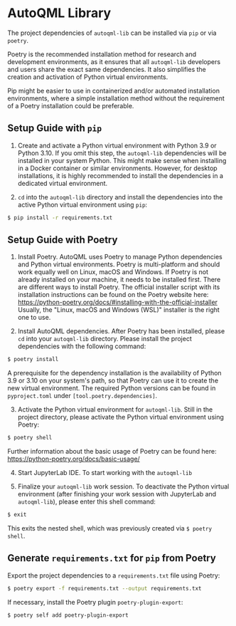 # AutoQML Library

The project dependencies of `autoqml-lib` can be installed via `pip` or via `poetry`.

Poetry is the recommended installation method for research and development environments, as it ensures that all `autoqml-lib` developers and users share the exact same dependencies. It also simplifies the creation and activation of Python virtual environments.

Pip might be easier to use in containerized and/or automated installation environments, where a simple installation method without the requirement of a Poetry installation could be preferable.  


## Setup Guide with `pip`

1. Create and activate a Python virtual environment with Python 3.9 or Python 3.10. If you omit this step, the `autoqml-lib` dependencies will be installed in your system Python. This might make sense when installing in a Docker container or similar environments. However, for desktop installations, it is highly recommended to install the dependencies in a dedicated virtual environment.

2. `cd` into the `autoqml-lib` directory and install the dependencies into the active Python virtual environment using `pip`:

``` bash
$ pip install -r requirements.txt
```


## Setup Guide with Poetry

1. Install Poetry.
AutoQML uses Poetry to manage Python dependencies and Python virtual environments.
Poetry is multi-platform and should work equally well on Linux, macOS and Windows. If Poetry is not already installed on your machine, it needs to be installed first.
There are different ways to install Poetry. The official installer script with its installation instructions can be found on the Poetry website here: https://python-poetry.org/docs/#installing-with-the-official-installer
Usually, the "Linux, macOS and Windows (WSL)" installer is the right one to use.

2. Install AutoQML dependencies.
After Poetry has been installed, please `cd` into your `autoqml-lib` directory. Please install the project dependencies with the following command:

```bash
$ poetry install
```
A prerequisite for the dependency installation is the availability of Python 3.9 or 3.10 on your system's path, so that Poetry can use it to create the new virtual environment. The required Python versions can be found in `pyproject.toml` under `[tool.poetry.dependencies]`.

3. Activate the Python virtual environment for `autoqml-lib`.
Still in the project directory, please activate the Python virtual environment using Poetry:

``` bash
$ poetry shell
```

Further information about the basic usage of Poetry can be found here: https://python-poetry.org/docs/basic-usage/

4. Start JupyterLab IDE.
To start working with the `autoqml-lib`

5. Finalize your `autoqml-lib` work session.
To deactivate the Python virtual environment (after finishing your work session with JupyterLab and `autoqml-lib`), please enter this shell command:
  
``` bash
$ exit
```

This exits the nested shell, which was previously created via `$ poetry shell`.


## Generate `requirements.txt` for `pip` from Poetry 

Export the project dependencies to a `requirements.txt` file using Poetry:

``` bash
$ poetry export -f requirements.txt --output requirements.txt
```

If necessary, install the Poetry plugin `poetry-plugin-export`:

``` bash
$ poetry self add poetry-plugin-export
```
